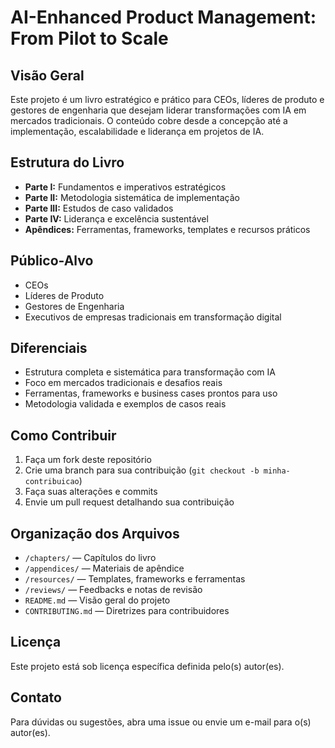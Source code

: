 # AI-Enhanced Product Management: From Pilot to Scale

## Visão Geral
Este projeto é um livro estratégico e prático para CEOs, líderes de produto e gestores de engenharia que desejam liderar transformações com IA em mercados tradicionais. O conteúdo cobre desde a concepção até a implementação, escalabilidade e liderança em projetos de IA.

## Estrutura do Livro
- **Parte I:** Fundamentos e imperativos estratégicos
- **Parte II:** Metodologia sistemática de implementação
- **Parte III:** Estudos de caso validados
- **Parte IV:** Liderança e excelência sustentável
- **Apêndices:** Ferramentas, frameworks, templates e recursos práticos

## Público-Alvo
- CEOs
- Líderes de Produto
- Gestores de Engenharia
- Executivos de empresas tradicionais em transformação digital

## Diferenciais
- Estrutura completa e sistemática para transformação com IA
- Foco em mercados tradicionais e desafios reais
- Ferramentas, frameworks e business cases prontos para uso
- Metodologia validada e exemplos de casos reais

## Como Contribuir
1. Faça um fork deste repositório
2. Crie uma branch para sua contribuição (`git checkout -b minha-contribuicao`)
3. Faça suas alterações e commits
4. Envie um pull request detalhando sua contribuição

## Organização dos Arquivos
- `/chapters/` — Capítulos do livro
- `/appendices/` — Materiais de apêndice
- `/resources/` — Templates, frameworks e ferramentas
- `/reviews/` — Feedbacks e notas de revisão
- `README.md` — Visão geral do projeto
- `CONTRIBUTING.md` — Diretrizes para contribuidores

## Licença
Este projeto está sob licença específica definida pelo(s) autor(es).

## Contato
Para dúvidas ou sugestões, abra uma issue ou envie um e-mail para o(s) autor(es).










